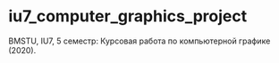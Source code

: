 # iu7_computer_graphics_project
BMSTU, IU7, 5 семестр: Курсовая работа по компьютерной графике (2020).
